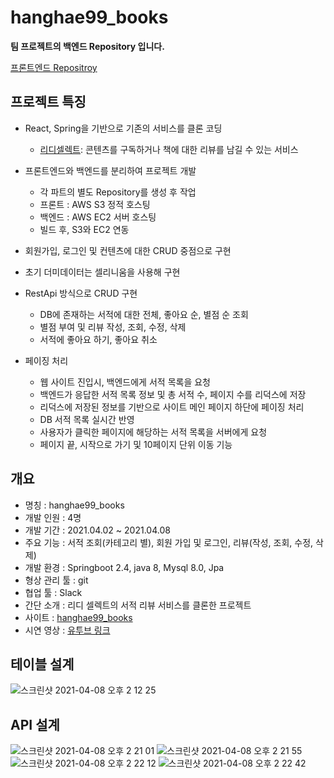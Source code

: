 # hanghae99_books

**팀 프로젝트의 백엔드 Repository 입니다.**

[프론트엔드 Repositroy](https://github.com/greedysiru/hanghae99_books)

## 프로젝트 특징

* React, Spring을 기반으로 기존의 서비스를 클론 코딩
    * [리디셀렉트](https://select.ridibooks.com/home): 콘텐츠를 구독하거나 책에 대한 리뷰를 남길 수 있는 서비스
    
* 프론트엔드와 백엔드를 분리하여 프로젝트 개발
    * 각 파트의 별도 Repository를 생성 후 작업
    * 프론트 : AWS S3 정적 호스팅
    * 백엔드 : AWS EC2 서버 호스팅
    * 빌드 후, S3와 EC2 연동

* 회원가입, 로그인 및 컨텐츠에 대한 CRUD 중점으로 구현

* 초기 더미데이터는 셀리니움을 사용해 구현
  
* RestApi 방식으로 CRUD 구현
    * DB에 존재하는 서적에 대한 전체, 좋아요 순, 별점 순 조회
    * 별점 부여 및 리뷰 작성, 조회, 수정, 삭제
    * 서적에 좋아요 하기, 좋아요 취소

* 페이징 처리
    * 웹 사이트 진입시, 백엔드에게 서적 목록을 요청
    * 백엔드가 응답한 서적 목록 정보 및 총 서적 수, 페이지 수를 리덕스에 저장
    * 리덕스에 저장된 정보를 기반으로 사이트 메인 페이지 하단에 페이징 처리
    * DB 서적 목록 실시간 반영
    * 사용자가 클릭한 페이지에 해당하는 서적 목록을 서버에게 요청
    * 페이지 끝, 시작으로 가기 및 10페이지 단위 이동 기능
## 개요

* 명칭 : hanghae99_books
* 개발 인원 : 4명
* 개발 기간 : 2021.04.02 ~ 2021.04.08
* 주요 기능 : 서적 조회(카테고리 별), 회원 가입 및 로그인, 리뷰(작성, 조회, 수정, 삭제)
* 개발 환경 : Springboot 2.4, java 8, Mysql 8.0, Jpa
* 형상 관리 툴 : git
* 협업 툴 : Slack  
* 간단 소개 : 리디 셀렉트의 서적 리뷰 서비스를 클론한 프로젝트
* 사이트 : [hanghae99_books](http://hanghae99books.site/)
* 시연 영상 : [유투브 링크](https://www.youtube.com/watch?v=U8rmn8h4lPw)

## 테이블 설계
![스크린샷 2021-04-08 오후 2 12 25](https://user-images.githubusercontent.com/60464424/113971821-774b8b80-9874-11eb-9892-18662e64e759.png)

## API 설계
![스크린샷 2021-04-08 오후 2 21 01](https://user-images.githubusercontent.com/60464424/113972676-0016f700-9876-11eb-8306-c3f3335de8a7.png)
![스크린샷 2021-04-08 오후 2 21 55](https://user-images.githubusercontent.com/60464424/113972678-00af8d80-9876-11eb-975e-9fe273fd3620.png)
![스크린샷 2021-04-08 오후 2 22 12](https://user-images.githubusercontent.com/60464424/113972680-01482400-9876-11eb-9d84-7ef87558db77.png)
![스크린샷 2021-04-08 오후 2 22 42](https://user-images.githubusercontent.com/60464424/113972684-01e0ba80-9876-11eb-8cf3-6376744dfd33.png)